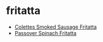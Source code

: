 # fritatta

 * [Colettes Smoked Sausage Fritatta](index/c/colettes-smoked-sausage-fritatta.json)
 * [Passover Spinach Fritatta](index/p/passover-spinach-fritatta.json)
